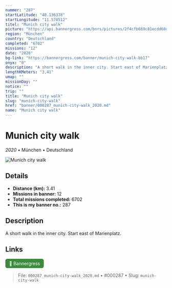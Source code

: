 ```yaml
---
nummer: "287"
startLatitude: "48.136378"
startLongitude: "11.578512"
titel: "Munich city walk"
picture: "https://api.bannergress.com/bnrs/pictures/2f4cfb669c81ecdd60c8625a9dc27fea"
region: "München"
country: "Deutschland"
completed: "6702"
missions: "12"
date: "2020"
bg-link: "https://bannergress.com/banner/munich-city-walk-bb17"
onyx: "0"
description: "A short walk in the inner city. Start east of Marienplatz."
lengthKMeters: "3,41"
umap: ""
missionDay: ""
notice: ""
trip: ""
title: "Munich city walk"
slug: "munich-city-walk"
href: "banner/000287_munich-city-walk_2020.md"
name: "Munich city walk"
---
```

# Munich city walk

*2020* • München • Deutschland

![Munich city walk](https://api.bannergress.com/bnrs/pictures/2f4cfb669c81ecdd60c8625a9dc27fea)



## Details
- **Distance (km):** 3.41
- **Missions in banner:** 12
- **Total missions completed:** 6702
- **This is my banner no.:** 287



## Description
A short walk in the inner city. Start east of Marienplatz.



## Links
<a href="https://bannergress.com/banner/munich-city-walk-bb17" target="_blank" style="display:inline-block;margin-right:8px;padding:6px 12px;background:#3c8b3c;color:#fff;text-decoration:none;border-radius:6px;">🔗 Bannergress</a>



> File: `000287_munich-city-walk_2020.md`
> • #000287
> • Slug: `munich-city-walk`
